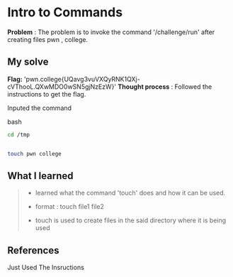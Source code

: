 


# Intro to Commands 

**Problem** : The problem is to invoke  the command '/challenge/run' after creating files pwn , college.  

## My solve

**Flag:** 'pwn.college{UQavg3vuVXQyRNK1QXj-cVThooL.QXwMDO0wSN5gjNzEzW}'
**Thought process** :   Followed the instructions  to get the flag.

Inputed the command


bash
```bash
cd /tmp


touch pwn college

```


## What I learned
>* learned what the command 'touch' does and how it can be used.
> 
>
>* format : touch file1 file2
> 
> 
>* touch is used to create files in the said directory where it is being used 

## References
Just Used The Insructions
